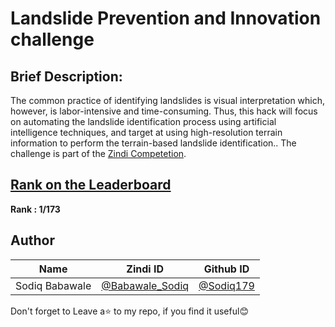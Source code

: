# Landslide Prevention and Innovation challenge

## Brief Description: 

The common practice of identifying landslides is visual interpretation which, however, is labor-intensive and time-consuming. Thus, this hack will focus on automating the landslide identification process using artificial intelligence techniques, and target at using high-resolution terrain information to perform the terrain-based landslide identification.. The challenge is part of the [Zindi Competetion](https://zindi.africa/competitions/landslide-prevention-and-innovation-challenge).

## [Rank on the Leaderboard](https://zindi.africa/competitions/landslide-prevention-and-innovation-challenge/leaderboard)

**Rank : 1/173**  

## Author

<div align='center'>

| Name           |                     Zindi ID                     |                  Github ID                              |
|----------------|--------------------------------------------------|---------------------------------------------------------|
|Sodiq Babawale |[@Babawale_Sodiq](https://zindi.africa/users/Babawale_sodiq)      |[@Sodiq179](https://github.com/Sodiq179)        |


</div>

Don't forget to Leave a⭐️ to my repo, if you find it useful😊
